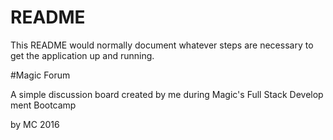# README

This README would normally document whatever steps are necessary to get the
application up and running.

#Magic Forum

A simple discussion board created by me during Magic's Full Stack Development Bootcamp

by MC 2016
